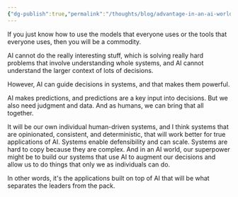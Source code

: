 ```yaml
---
{"dg-publish":true,"permalink":"/thoughts/blog/advantage-in-an-ai-world/","tags":["ai","refactored","blogged"],"created":"2025-08-26T19:36:43.972+01:00","updated":"2025-09-26T06:58:55.387+01:00"}
---
```


If you just know how to use the models that everyone uses or the tools that everyone uses, then you will be a commodity.

AI cannot do the really interesting stuff, which is solving really hard problems that involve understanding whole systems, and AI cannot understand the larger context of lots of decisions.

However, AI can guide decisions in systems, and that makes them powerful.

AI makes predictions, and predictions are a key input into decisions. But we also need judgment and data. And as humans, we can bring that all together.

It will be our own individual human-driven systems, and I think systems that are opinionated, consistent, and deterministic, that will work better for true applications of AI. Systems enable defensibility and can scale. Systems are hard to copy because they are complex. And in an AI world, our superpower might be to build our systems that use AI to augment our decisions and allow us to do things that only we as individuals can do.

In other words, it's the applications built on top of AI that will be what separates the leaders from the pack.